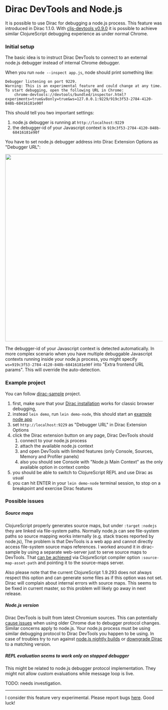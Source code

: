# Dirac DevTools and Node.js

It is possible to use Dirac for debugging a node.js process. This feature was introduced in Dirac 1.1.0. With [cljs-devtools
v0.9.0](https://github.com/binaryage/cljs-devtools/releases/tag/v0.9.0) it is possible to achieve similar ClojureScript 
debugging experience as under normal Chrome. 

### Initial setup

The basic idea is to instruct Dirac DevTools to connect to an external node.js debugger instead of internal Chrome debugger.

When you run `node --inspect app.js`, node should print something like:

```
Debugger listening on port 9229.
Warning: This is an experimental feature and could change at any time.
To start debugging, open the following URL in Chrome:
    chrome-devtools://devtools/bundled/inspector.html?experiments=true&v8only=true&ws=127.0.0.1:9229/919c3f53-2784-4120-848b-68416181e90f
```

This should tell you two important settings:
 
1. node.js debugger is running at `http://localhost:9229`
2. the debugger-id of your Javascript context is `919c3f53-2784-4120-848b-68416181e90f`

You have to set node.js debugger address into Dirac Extension Options as "Debugger URL":

<img src="https://dl.dropboxusercontent.com/u/559047/dirac-node-debugger-url-example.png" width="600">

The debugger-id of your Javascript context is detected automatically. In more complex scenario when you have multiple 
debuggable Javascript contexts running inside your node.js process, you might specify `ws=919c3f53-2784-4120-848b-68416181e90f`
 into "Extra frontend URL params". This will override the auto-detection.

### Example project

You can follow [dirac-sample](https://github.com/binaryage/dirac-sample) project.

1. first, make sure that your [Dirac installation](installation.md) works for classic browser debugging, 
2. instead `lein demo`, run `lein demo-node`, this should start an [example node app](https://github.com/binaryage/dirac-sample/blob/master/src/demo-node/dirac_sample/demo.cljs)
3. set `http://localhost:9229` as "Debugger URL" in Dirac Extension Options
4. click the Dirac extension button on any page, Dirac DevTools should 
   1. connect to your node.js process 
   2. attach the available node.js context 
   3. and open DevTools with limited features (only Console, Sources, Memory and Profiler panels)
   4. also you should see Console with "Node.js Main Context" as the only available option in context combo
5. you should be able to switch to ClojureScript REPL and use Dirac as usual
6. you can hit ENTER in your `lein demo-node` terminal session, to stop on a breakpoint and exercise Dirac features 

### Possible issues

##### Source maps

ClojureScript properly generates source maps, but under `:target` `:nodejs` they are linked via file-system paths.
Normally node.js can see file-system paths so source mapping works internally (e.g. stack traces reported by node.js), 
The problem is that DevTools is a web app and cannot directly access file-system source maps references. I worked around it 
in dirac-sample by using a separate web-server just to serve source maps to DevTools. That [can be achieved](https://github.com/binaryage/dirac-sample/blob/06321f53a34db73c1e9165c2b355e6e20b65ed14/project.clj#L86) via ClojureScript
compiler option `:source-map-asset-path` and pointing it to the source-maps server.

Also please note that the current ClojureScript 1.9.293 does not always respect this option and can generate some files
as if this option was not set. Dirac will complain about internal errors with source maps. This seems to be fixed in current master, 
so this problem will likely go away in next release.

##### Node.js version

Dirac DevTools is built from latest Chromium sources. This can potentially [cause issues](faq.md#why-should-i-use-recent-chrome-canary-with-dirac-devtools) 
when using older Chrome due to debugger protocol changes. Similar concerns apply to node.js. Your node.js process
must be using similar debugging protocol to Dirac DevTools you happen to be using. In case of troubles try to run against 
[node.js nightly builds](https://nodejs.org/download/nightly) or [downgrade Dirac](faq.md#how-do-i-stick-to-a-particular-dirac-version) to a matching version.

##### REPL evaluation seems to work only on stopped debugger
  
This might be related to node.js debugger protocol implementation. They might not allow custom evaluations while message
 loop is live.
  
TODO: needs investigation.

---

I consider this feature very experimental. Please report bugs [here](https://github.com/binaryage/dirac/issues/31). Good luck!
